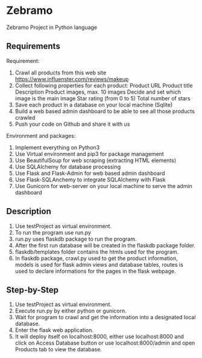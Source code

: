 # Zebramo
Zebramo Project in Python language

## Requirements

Requirement:
1. Crawl all products from this web site
https://www.influenster.com/reviews/makeup
2. Collect following properties for each product:
Product URL
Product title
Description
Product images, max. 10 images
Decide and set which image is the main image
Star rating (from 0 to 5)
Total number of stars
3. Save each product in a database on your local machine (Sqlite)
4. Build a web based admin dashboard to be able to see all those products crawled
5. Push your code on Github and share it with us


Environment and packages:
1. Implement everything on Python3 
2. Use Virtual environment and pip3 for package management
3. Use BeautifulSoup for web scraping (extracting HTML elements)
4. Use SQLAlchemy for database processing
5. Use Flask and Flask-Admin for web based admin dashboard
6. Use Flask-SQLAnchemy to integrate SQLAlchemy with Flask
7. Use Gunicorn for web-server on your local machine to serve the admin dashboard

## Description

1. Use testProject as virtual environment.
2. To run the program use run.py
3. run.py uses flaskdb package to run the program.
4. After the first run database will be created in the flaskdb package folder.
5. flaskdb/templates folder contains the htmls used for the program.
6. In flaskdb package, crawl.py used to get the product information, models is used for flask admin views and database tables, routes is used to declare informations for the pages in the flask webpage.

## Step-by-Step
1. Use testProject as virtual environment.
2. Execute run.py by either python or gunicorn.
3. Wait for program to crawl and get the information into a designated local database.
4. Enter the flask web application.
5. It will deploy itself on localhost:8000, either use localhost:8000 and click on Access Database button or use localhost:8000/admin and open Products tab to view the database.




